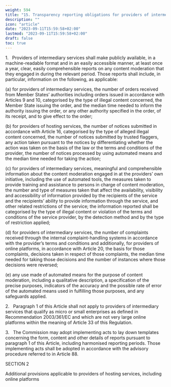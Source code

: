 ```yaml
---
weight: 594
title: "15. Transparency reporting obligations for providers of intermediary services"
description: ""
icon: "article"
date: "2023-09-11T15:59:58+02:00"
lastmod: "2023-09-11T15:59:58+02:00"
draft: false
toc: true
---
```


1.   Providers of intermediary services shall make publicly available, in a machine-readable format and in an easily accessible manner, at least once a year, clear, easily comprehensible reports on any content moderation that they engaged in during the relevant period. Those reports shall include, in particular, information on the following, as applicable:

(a) for providers of intermediary services, the number of orders received from Member States’ authorities including orders issued in accordance with Articles 9 and 10, categorised by the type of illegal content concerned, the Member State issuing the order, and the median time needed to inform the authority issuing the order, or any other authority specified in the order, of its receipt, and to give effect to the order;

(b) for providers of hosting services, the number of notices submitted in accordance with Article 16, categorised by the type of alleged illegal content concerned, the number of notices submitted by trusted flaggers, any action taken pursuant to the notices by differentiating whether the action was taken on the basis of the law or the terms and conditions of the provider, the number of notices processed by using automated means and the median time needed for taking the action;

(c) for providers of intermediary services, meaningful and comprehensible information about the content moderation engaged in at the providers’ own initiative, including the use of automated tools, the measures taken to provide training and assistance to persons in charge of content moderation, the number and type of measures taken that affect the availability, visibility and accessibility of information provided by the recipients of the service and the recipients’ ability to provide information through the service, and other related restrictions of the service; the information reported shall be categorised by the type of illegal content or violation of the terms and conditions of the service provider, by the detection method and by the type of restriction applied;

(d) for providers of intermediary services, the number of complaints received through the internal complaint-handling systems in accordance with the provider’s terms and conditions and additionally, for providers of online platforms, in accordance with Article 20, the basis for those complaints, decisions taken in respect of those complaints, the median time needed for taking those decisions and the number of instances where those decisions were reversed;

(e) any use made of automated means for the purpose of content moderation, including a qualitative description, a specification of the precise purposes, indicators of the accuracy and the possible rate of error of the automated means used in fulfilling those purposes, and any safeguards applied.

2.   Paragraph 1 of this Article shall not apply to providers of intermediary services that qualify as micro or small enterprises as defined in Recommendation 2003/361/EC and which are not very large online platforms within the meaning of Article 33 of this Regulation.

3.   The Commission may adopt implementing acts to lay down templates concerning the form, content and other details of reports pursuant to paragraph 1 of this Article, including harmonised reporting periods. Those implementing acts shall be adopted in accordance with the advisory procedure referred to in Article 88.

SECTION 2

Additional provisions applicable to providers of hosting services, including online platforms
